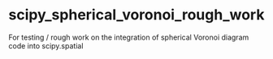 # scipy_spherical_voronoi_rough_work
For testing / rough work on the integration of spherical Voronoi diagram code into scipy.spatial
